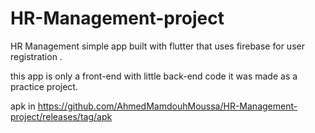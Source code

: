 # HR-Management-project
HR Management simple app built with flutter that uses firebase for user registration .

this app is only a front-end with little back-end code 
it was made as a practice project.

apk in https://github.com/AhmedMamdouhMoussa/HR-Management-project/releases/tag/apk
